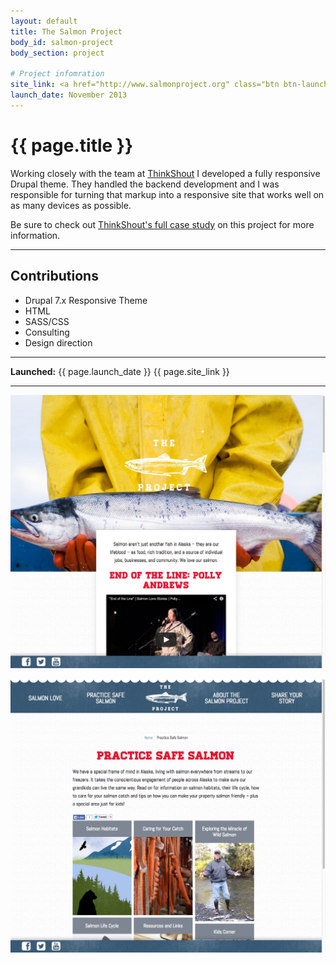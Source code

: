 ```yaml
---
layout: default
title: The Salmon Project
body_id: salmon-project
body_section: project

# Project infomration
site_link: <a href="http://www.salmonproject.org" class="btn btn-launch">View site</a>
launch_date: November 2013
---
```


# {{ page.title }}

Working closely with the team at [ThinkShout](http://www.thinkshout.org) I developed a fully responsive Drupal theme. They handled the backend development and I was responsible for turning that markup into a responsive site that works well on as many devices as possible.

Be sure to check out [ThinkShout's full case study](http://thinkshout.com/work/the-salmon-project) on this project for more information.

---

## Contributions

* Drupal 7.x Responsive Theme
* HTML
* SASS/CSS
* Consulting
* Design direction

---

**Launched:** {{ page.launch_date }} {{ page.site_link }}

---

![Home](screenshots/home.jpeg)

![Home](screenshots/safe.jpeg)
